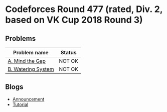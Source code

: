 # Codeforces Round 477 (rated, Div. 2, based on VK Cup 2018 Round 3)

## Problems

|Problem name|Status|
|------------|---------|
| [A. Mind the Gap](problems/A._Mind_the_Gap.md)|NOT OK|
| [B. Watering System](problems/B._Watering_System.md)|NOT OK|
## Blogs

- [Announcement](blogs/Announcement.md)
- [Tutorial](blogs/Tutorial.md)

